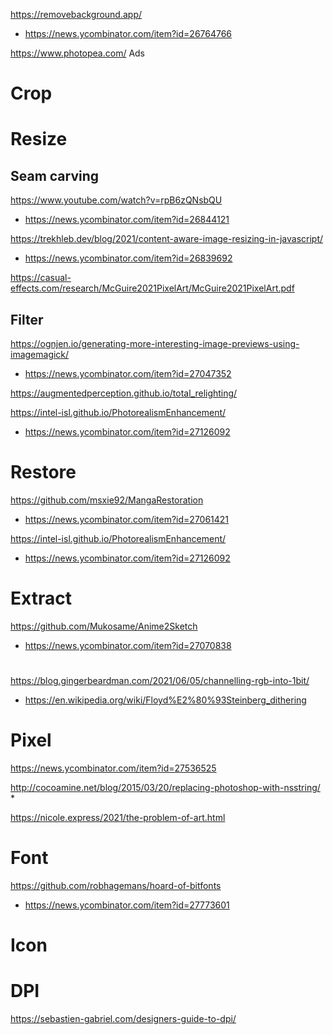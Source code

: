 https://removebackground.app/
* https://news.ycombinator.com/item?id=26764766

https://www.photopea.com/ Ads

# Crop


# Resize
## Seam carving
https://www.youtube.com/watch?v=rpB6zQNsbQU
* https://news.ycombinator.com/item?id=26844121

https://trekhleb.dev/blog/2021/content-aware-image-resizing-in-javascript/
* https://news.ycombinator.com/item?id=26839692

https://casual-effects.com/research/McGuire2021PixelArt/McGuire2021PixelArt.pdf

## Filter
https://ognjen.io/generating-more-interesting-image-previews-using-imagemagick/
* https://news.ycombinator.com/item?id=27047352

https://augmentedperception.github.io/total_relighting/


https://intel-isl.github.io/PhotorealismEnhancement/
* https://news.ycombinator.com/item?id=27126092

# Restore
https://github.com/msxie92/MangaRestoration
* https://news.ycombinator.com/item?id=27061421

https://intel-isl.github.io/PhotorealismEnhancement/
* https://news.ycombinator.com/item?id=27126092

# Extract
https://github.com/Mukosame/Anime2Sketch
* https://news.ycombinator.com/item?id=27070838

#
https://blog.gingerbeardman.com/2021/06/05/channelling-rgb-into-1bit/
* https://en.wikipedia.org/wiki/Floyd%E2%80%93Steinberg_dithering

# Pixel
https://news.ycombinator.com/item?id=27536525

http://cocoamine.net/blog/2015/03/20/replacing-photoshop-with-nsstring/
*

https://nicole.express/2021/the-problem-of-art.html

# Font
https://github.com/robhagemans/hoard-of-bitfonts
* https://news.ycombinator.com/item?id=27773601

# Icon

# DPI
https://sebastien-gabriel.com/designers-guide-to-dpi/

